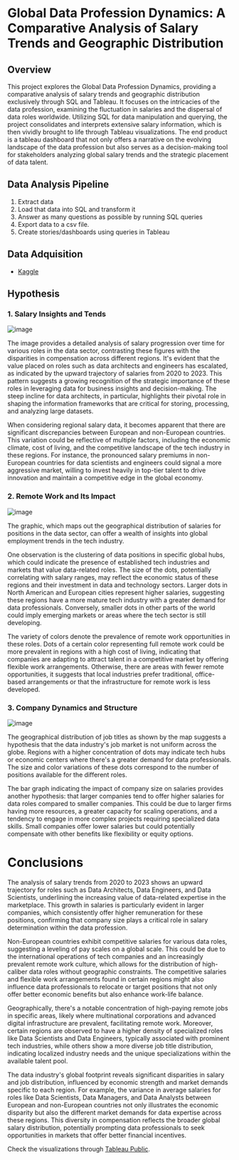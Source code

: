 # Global Data Profession Dynamics: A Comparative Analysis of Salary Trends and Geographic Distribution

## Overview

This project explores the Global Data Profession Dynamics, providing a comparative analysis of salary trends and geographic distribution exclusively through SQL and Tableau. It focuses on the intricacies of the data profession, examining the fluctuation in salaries and the dispersal of data roles worldwide. Utilizing SQL for data manipulation and querying, the project consolidates and interprets extensive salary information, which is then vividly brought to life through Tableau visualizations. The end product is a tableau dashboard that not only offers a narrative on the evolving landscape of the data profession but also serves as a decision-making tool for stakeholders analyzing global salary trends and the strategic placement of data talent.

## Data Analysis Pipeline

1. Extract data
2. Load that data into SQL and transform it
3. Answer as many questions as possible by running SQL queries
4. Export data to a csv file.
5. Create stories/dashboards using queries in Tableau

## Data Adquisition

* [Kaggle](https://www.kaggle.com/datasets)

## Hypothesis

### 1. Salary Insights and Tends

![image](https://github.com/Estherkii/project-IV-sql-tableau/assets/123992666/d4f2086e-3130-4d45-a294-e2953338cd14)

The image provides a detailed analysis of salary progression over time for various roles in the data sector, contrasting these figures with the disparities in compensation across different regions. It's evident that the value placed on roles such as data architects and engineers has escalated, as indicated by the upward trajectory of salaries from 2020 to 2023. This pattern suggests a growing recognition of the strategic importance of these roles in leveraging data for business insights and decision-making. The steep incline for data architects, in particular, highlights their pivotal role in shaping the information frameworks that are critical for storing, processing, and analyzing large datasets.

When considering regional salary data, it becomes apparent that there are significant discrepancies between European and non-European countries. This variation could be reflective of multiple factors, including the economic climate, cost of living, and the competitive landscape of the tech industry in these regions. For instance, the pronounced salary premiums in non-European countries for data scientists and engineers could signal a more aggressive market, willing to invest heavily in top-tier talent to drive innovation and maintain a competitive edge in the global economy.

### 2. Remote Work and Its Impact

![image](https://github.com/Estherkii/project-IV-sql-tableau/assets/123992666/244ba24d-1258-483e-a75b-973a3b73fb97)

The graphic, which maps out the geographical distribution of salaries for positions in the data sector, can offer a wealth of insights into global employment trends in the tech industry.

One observation is the clustering of data positions in specific global hubs, which could indicate the presence of established tech industries and markets that value data-related roles. The size of the dots, potentially correlating with salary ranges, may reflect the economic status of these regions and their investment in data and technology sectors. Larger dots in North American and European cities represent higher salaries, suggesting these regions have a more mature tech industry with a greater demand for data professionals. Conversely, smaller dots in other parts of the world could imply emerging markets or areas where the tech sector is still developing.

The variety of colors denote the prevalence of remote work opportunities in these roles. Dots of a certain color representing full remote work could be more prevalent in regions with a high cost of living, indicating that companies are adapting to attract talent in a competitive market by offering flexible work arrangements. Otherwise, there are areas with fewer remote opportunities, it suggests that local industries prefer traditional, office-based arrangements or that the infrastructure for remote work is less developed.

### 3. Company Dynamics and Structure

![image](https://github.com/Estherkii/project-IV-sql-tableau/assets/123992666/fd75bb1e-d44a-4326-857a-bff53fa96751)

The geographical distribution of job titles as shown by the map suggests a hypothesis that the data industry's job market is not uniform across the globe. Regions with a higher concentration of dots may indicate tech hubs or economic centers where there's a greater demand for data professionals. The size and color variations of these dots correspond to the number of positions available for the different roles.

The bar graph indicating the impact of company size on salaries provides another hypothesis: that larger companies tend to offer higher salaries for data roles compared to smaller companies. This could be due to larger firms having more resources, a greater capacity for scaling operations, and a tendency to engage in more complex projects requiring specialized data skills. Small companies offer lower salaries but could potentially compensate with other benefits like flexibility or equity options.

# Conclusions

The analysis of salary trends from 2020 to 2023 shows an upward trajectory for roles such as Data Architects, Data Engineers, and Data Scientists, underlining the increasing value of data-related expertise in the marketplace. This growth in salaries is particularly evident in larger companies, which consistently offer higher remuneration for these positions, confirming that company size plays a critical role in salary determination within the data profession.

Non-European countries exhibit competitive salaries for various data roles, suggesting a leveling of pay scales on a global scale. This could be due to the international operations of tech companies and an increasingly prevalent remote work culture, which allows for the distribution of high-caliber data roles without geographic constraints. The competitive salaries and flexible work arrangements found in certain regions might also influence data professionals to relocate or target positions that not only offer better economic benefits but also enhance work-life balance.

Geographically, there's a notable concentration of high-paying remote jobs in specific areas, likely where multinational corporations and advanced digital infrastructure are prevalent, facilitating remote work. Moreover, certain regions are observed to have a higher density of specialized roles like Data Scientists and Data Engineers, typically associated with prominent tech industries, while others show a more diverse job title distribution, indicating localized industry needs and the unique specializations within the available talent pool.

The data industry's global footprint reveals significant disparities in salary and job distribution, influenced by economic strength and market demands specific to each region. For example, the variance in average salaries for roles like Data Scientists, Data Managers, and Data Analysts between European and non-European countries not only illustrates the economic disparity but also the different market demands for data expertise across these regions. This diversity in compensation reflects the broader global salary distribution, potentially prompting data professionals to seek opportunities in markets that offer better financial incentives.

Check the visualizations through [Tableau Public](https://public.tableau.com/app/profile/esther.tirado.martinez/viz/DA_Salaries/DA_Salaries?publish=yes).
